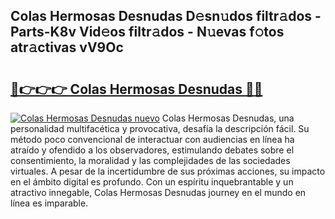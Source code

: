 ## Colas Hermosas Desnudas D𝚎sn𝚞dos filtr𝚊dos - Parts-K8v Vid𝚎os filtr𝚊dos - N𝚞evas f𝚘tos atr𝚊ctivas vV9Oc

# <h2><a href="http://mb2y6qo.tromn.icu/?c=Colas+Hermosas+Desnudas">🔗👉👉👉 Colas Hermosas Desnudas 🔗🔗</a></h2>

[![Colas Hermosas Desnudas nuevo](https://i.imgur.com/pEAQMta.gif)](http://mb2y6qo.tromn.icu/?c=Colas+Hermosas+Desnudas)
Colas Hermosas Desnudas, una personalidad multifacética y provocativa, desafía la descripción fácil. Su método poco convencional de interactuar con audiencias en línea ha atraído y ofendido a los observadores, estimulando debates sobre el consentimiento, la moralidad y las complejidades de las sociedades virtuales. A pesar de la incertidumbre de sus próximas acciones, su impacto en el ámbito digital es profundo. Con un espíritu inquebrantable y un atractivo innegable, Colas Hermosas Desnudas journey en el mundo en línea es imparable.
